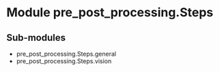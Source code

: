 Module pre_post_processing.Steps
================================

Sub-modules
-----------
* pre_post_processing.Steps.general
* pre_post_processing.Steps.vision